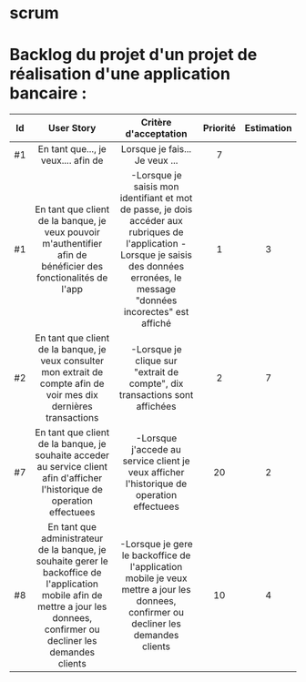 # scrum


# Backlog du projet d'un projet de réalisation d'une application bancaire : 

| Id |      User Story      |  Critère d'acceptation | Priorité |  Estimation |
|:--:|:-----------------------------------------------------------------:|:-------------------------------------:|:-:|:-:|
| #1 |  En tant que..., je veux.... afin de  | Lorsque je fais... Je veux ... | 7 |  |
| #1 |  En tant que client de la banque, je veux pouvoir m'authentifier afin de bénéficier des fonctionalités de l'app  | -Lorsque je saisis mon identifiant et mot de passe, je dois accéder aux rubriques de l'application -Lorsque je saisis des données erronées, le message "données incorectes" est affiché | 1 | 3 |
| #2 |  En tant que client de la banque, je veux consulter mon extrait de compte afin de voir mes dix dernières transactions  | -Lorsque je clique sur "extrait de compte", dix transactions sont affichées  | 2 | 7 |
| #7 |  En tant que client de la banque, je souhaite acceder au service client afin d'afficher l'historique de operation effectuees  |  -Lorsque j'accede au service client je veux afficher l'historique de operation effectuees  | 20 | 2 |
| #8 |  En tant que administrateur de la banque, je souhaite gerer le backoffice de l'application mobile afin de mettre a jour les donnees, confirmer ou decliner les demandes clients  |  -Lorsque je gere le backoffice de l'application mobile je veux mettre a jour les donnees, confirmer ou decliner les demandes clients  | 10 | 4 |
